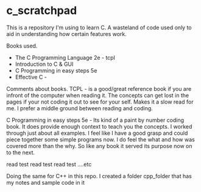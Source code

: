 # c_scratchpad

This is a repository I'm using to learn C. 
A wasteland of code used only to aid in understanding how certain features work.

Books used.
- The C Programming Language 2e - tcpl
- Introduction to C & GUI
- C Programming in easy steps 5e  
- Effective C - 

Comments about books. 
TCPL - is a good/great reference book if you are infront of the computer when reading it.
The concepts can get lost in the pages if your not coding it out to see for your self. Makes it a slow read for me.
I prefer a middle ground between reading and coding.

C Programming in easy steps 5e - Its kind of a paint by number coding book. It does provide enough context to teach you the concepts. I worked through just about all examples. I feel like I have a good grasp and could piece together some simple programs now. I do feel the what and how was covered more than the why. So like any book it served its purpose now on to the next.

read test read test read test ....etc


Doing the same for C++ in this repo. I created a folder cpp_folder that has my notes and sample code in it

